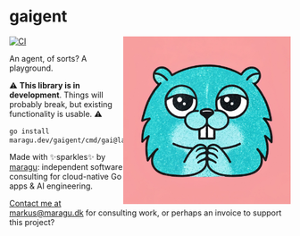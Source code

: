 # gaigent

<img src="logo.jpg" alt="Logo" width="300" align="right">

[![CI](https://github.com/maragudk/gaigent/actions/workflows/ci.yml/badge.svg)](https://github.com/maragudk/gaigent/actions/workflows/ci.yml)

An agent, of sorts? A playground.

⚠️ **This library is in development**. Things will probably break, but existing functionality is usable. ⚠️

```shell
go install maragu.dev/gaigent/cmd/gai@latest
```

Made with ✨sparkles✨ by [maragu](https://www.maragu.dev/): independent software consulting for cloud-native Go apps & AI engineering.

[Contact me at markus@maragu.dk](mailto:markus@maragu.dk) for consulting work, or perhaps an invoice to support this project?
